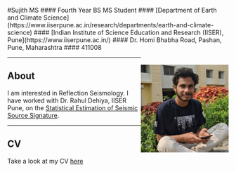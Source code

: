 <p style="text-align:left;">
  #Sujith MS
  #### Fourth Year BS MS Student
  #### [Department of Earth and Climate Science](https://www.iiserpune.ac.in/research/departments/earth-and-climate-science)
  #### [Indian Institute of Science Education and Research (IISER), Pune](https://www.iiserpune.ac.in/)
  #### Dr. Homi Bhabha Road, Pashan, Pune, Maharashtra
  #### 411008
  
  <span style="float:right;"> <br>
  <img src="media/profile.jpg" width="200" />
  </span>
</p>
 
***
 
## About
I am interested in Reflection Seismology. I have worked with Dr. Rahul Dehiya, IISER Pune, on the [Statistical Estimation of Seismic Source Signature](./research/source_signature/source_est.md).

***

## CV
Take a look at my CV [here](./CV.md)
